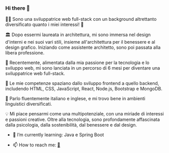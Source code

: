 ### Hi there 👋

👩‍💻 Sono una sviluppatrice web full-stack con un background altrettanto diversificato quanto i miei interessi! 🎨

🏛️ Dopo essermi laureata in architettura, mi sono immersa nel design d'interni e nei suoi vari stili, insieme all'architettura per il benessere e al design grafico. Iniziando come assistente architetto, sono poi passata alla libera professione.

🚀 Recentemente, alimentata dalla mia passione per la tecnologia e lo sviluppo web, mi sono lanciata in un percorso di 6 mesi per diventare una sviluppatrice web full-stack.

📖 Le mie competenze spaziano dallo sviluppo frontend a quello backend, includendo HTML, CSS, JavaScript, React, Node.js, Bootstrap e MongoDB.

🏴 Parlo fluentemente italiano e inglese, e mi trovo bene in ambienti linguistici diversificati.

💡 Mi piace pensarmi come una multipotenziale, con una miriade di interessi e passioni creative. Oltre alla tecnologia, sono profondamente affascinata dalla psicologia, dalla sostenibilità, dal benessere e dal design.

- 🌱 I’m currently learning: Java e Spring Boot

- 📫 How to reach me: <a href="https://aliceibba-developer.netlify.app/"> 🔮 </a>

<!--
**alice-ibba5/alice-ibba5** is a ✨ _special_ ✨ repository because its `README.md` (this file) appears on your GitHub profile.

Here are some ideas to get you started:

- 🔭 I’m currently working on ...
- 🌱 I’m currently learning ...
- 👯 I’m looking to collaborate on ...
- 🤔 I’m looking for help with ...
- 💬 Ask me about ...
- 📫 How to reach me: ...
- 😄 Pronouns: ...
- ⚡ Fun fact: ...
-->
